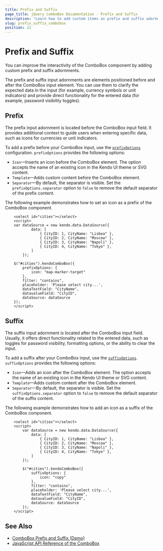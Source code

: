 ```yaml
---
title: Prefix and Suffix
page_title: jQuery ComboBox Documentation - Prefix and Suffix
description: "Learn how to add custom items as prefix and suffix adornments to enhance the user interface interactivity when using the Kendo UI for jQuery ComboBox."
slug: prefix_suffix_combobox
position: 11
---
```


# Prefix and Suffix

You can improve the interactivity of the ComboBox component by adding custom prefix and suffix adornments.

The prefix and suffix input adornments are elements positioned before and after the ComboBox input element. You can use them to clarify the expected data in the input (for example, currency symbols or unit indicators) and provide direct functionality for the entered data (for example, password visibility toggles).

## Prefix

The prefix input adornment is located before the ComboBox input field. It provides additional context to guide users when entering specific data, such as icons for currencies or unit indicators.

To add a prefix before your ComboBox input, use the [`prefixOptions`](/api/javascript/ui/combobox/configuration/prefixoptions) configuration. `prefixOptions` provides the following options:

* `Icon`&mdash;Inserts an icon before the ComboBox element. The option accepts the name of an existing icon in the Kendo UI theme or SVG content.
* `Template`&mdash;Adds custom content before the ComboBox element.
* `Separator`&mdash;By default, the separator is visible. Set the `prefixOptions.separator` option to `false` to remove the default separator of the prefix content. 

The following example demonstrates how to set an icon as a prefix of the ComboBox component.

```dojo
    <select id="cities"></select>
    <script>
    var dataSource = new kendo.data.DataSource({
            data: [
                { CityID: 1, CityName: "Lisboa" },
                { CityID: 2, CityName: "Moscow" },
                { CityID: 3, CityName: "Napoli" },
                { CityID: 4, CityName: "Tokyo" },                
            ]
        });

    $("#cities").kendoComboBox({
        prefixOptions: {
            icon: "map-marker-target"
        },        
        filter: "contains",
        placeholder: 'Please select city...',
        dataTextField: "CityName",
        datavalueField: "CityID",
        dataSource: dataSource
    });
    </script>
```
 

## Suffix

The suffix input adornment is located after the ComboBox input field. Usually, it offers direct functionality related to the entered data, such as toggles for password visibility, formatting options, or the ability to clear the input.

To add a suffix after your ComboBox input, use the [`suffixOptions`](/api/javascript/ui/combobox/configuration/suffixoptions). `suffixOptions` provides the following options:

* `Icon`&mdash;Adds an icon after the ComboBox element. The option accepts the name of an existing icon in the Kendo UI theme or SVG content.
* `Template`&mdash;Adds custom content after the ComboBox element.
* `Separator`&mdash;By default, the separator is visible. Set the `suffixOptions.separator` option to `false` to remove the default separator of the suffix content. 

The following example demonstrates how to add an icon as a suffix of the ComboBox component.

```dojo
    <select id="cities"></select>
    <script>
        var dataSource = new kendo.data.DataSource({
            data: [
                { CityID: 1, CityName: "Lisboa" },
                { CityID: 2, CityName: "Moscow" },
                { CityID: 3, CityName: "Napoli" },
                { CityID: 4, CityName: "Tokyo" },                
            ]
        });

        $("#cities").kendoComboBox({
            suffixOptions: {
                icon: "copy"
            },        
            filter: "contains",
            placeholder: 'Please select city...',
            dataTextField: "CityName",
            datavalueField: "CityID",
            dataSource: dataSource
        });
    </script>
```

## See Also

* [ComboBox Prefix and Suffix (Demo)](https://demos.telerik.com/kendo-ui/combobox/prefix-suffix)
* [JavaScript API Reference of the ComboBox](/api/javascript/ui/combobox)